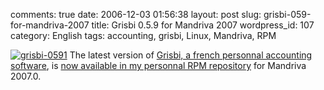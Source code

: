 comments: true
date: 2006-12-03 01:56:38
layout: post
slug: grisbi-059-for-mandriva-2007
title: Grisbi 0.5.9 for Mandriva 2007
wordpress_id: 107
category: English
tags: accounting, grisbi, Linux, Mandriva, RPM

[![grisbi-0591](http://kevin.deldycke.com/wp-content/uploads/2006/12/grisbi-0591-150x150.png)](http://kevin.deldycke.com/wp-content/uploads/2006/12/grisbi-0591.png) The latest version of [Grisbi, a french personnal accounting software](http://grisbi.org/), is [now available in my personnal RPM repository](http://kevin.deldycke.com/mandriva-rpm-repository/) for Mandriva 2007.0.
